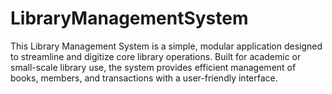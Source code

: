 # LibraryManagementSystem
This Library Management System is a simple, modular application designed to streamline and digitize core library operations. Built for academic or small-scale library use, the system provides efficient management of books, members, and transactions with a user-friendly interface.

